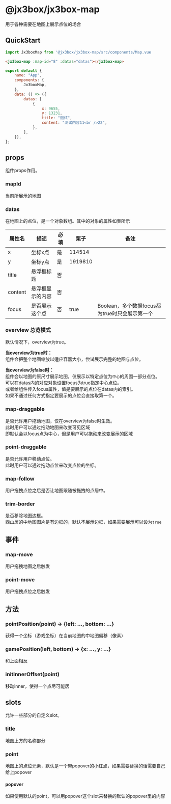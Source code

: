 # @jx3box/jx3box-map

用于各种需要在地图上展示点位的场合  

## QuickStart

```js
import Jx3boxMap from '@jx3box/jx3box-map/src/components/Map.vue
```

```html
<jx3box-map :map-id="8" :datas="datas"></jx3box-map>
```

```js
export default {
    name: "App",
    components: {
        Jx3boxMap,
    },
    data: () => ({
        datas: [
            {
                x: 9655,
                y: 13231,
                title: "测试",
                content: "测试内容11<br />22",
            },
        ],
    }),
};
```

## props

组件props作用。

### mapId

当前所展示的地图

### datas

在地图上的点位，是一个对象数组。其中的对象的属性如表所示

| 属性名  | 描述             | 必填 | 栗子    | 备注                                           |
| ------- | ---------------- | ---- | ------- | ---------------------------------------------- |
| x       | 坐标x点          | 是   | 114514  |                                                |
| y       | 坐标y点          | 是   | 1919810 |                                                |
| title   | 悬浮框标题       | 否   |         |
| content | 悬浮框显示的内容 | 否   |         |
| focus   | 是否展示这个点   | 否   | true    | Boolean，多个数据focus都为true时只会展示第一个 |

### overview 总览模式

默认情况下，overview为true。  

**当overview为true时：**  
组件会把整个地图缩放以适应容器大小，尝试展示完整的地图与点位。  

**当overview为false时：**  
组件会以地图的原尺寸展示地图，仅展示以特定点位为`中心`的周围一部分点位。  
可以在datas内的对应对象设置focus为true指定中心点位。  
或者给组件传入focus属性，值是要展示的点位在datas内的索引。  
如果不通过任何方式指定要展示的点位会直接取第一个。  

### map-draggable

是否允许用户拖动地图，仅在overview为false时生效。  
此时用户可以通过拖动地图来改变可见区域  
即默认会以focus点为中心，但是用户可以拖动来改变展示的区域  

### point-draggable

是否允许用户移动点位。  
此时用户可以通过拖动点位来改变点位的坐标。  

### map-follow

用户拖拽点位之后是否让地图跟随被拖拽的点居中。

### trim-border

是否移除地图边框。  
西山居的中地图图片是有边框的，默认不展示边框，如果需要展示可以设为`true`

## 事件

### map-move

用户拖拽地图之后触发

### point-move

用户拖拽点位之后触发

## 方法

### pointPosition(point) -> {left: ..., bottom: ...}

获得一个坐标（游戏坐标）在当前地图的中地图偏移（像素）

### gamePosition(left, bottom) -> {x: ..., y: ...}

和上面相反

### initInnerOffset(point)

移动inner，使得一个点尽可能居


## slots

允许一些部分的自定义slot。

### title

地图上方的名称部分

### point

地图上的点位元素，默认是一个带popover的小红点，如果需要替换的话需要自己给上popover

#### popover

如果使用默认的point，可以用popover这个slot来替换的默认的popover里的内容  